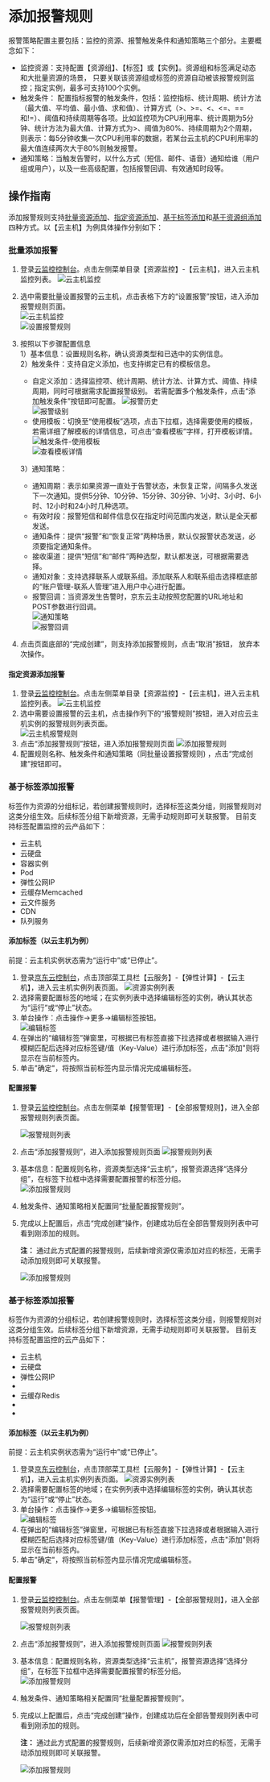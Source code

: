 # 添加报警规则

报警策略配置主要包括：监控的资源、报警触发条件和通知策略三个部分。主要概念如下：

- 监控资源：支持配置【资源组】、【标签】或【实例】。资源组和标签满足动态和大批量资源的场景， 只要关联该资源组或标签的资源自动被该报警规则监控；指定实例，最多可支持100个实例。
- 触发条件： 配置指标报警的触发条件，包括：监控指标、统计周期、统计方法（最大值、平均值、最小值、求和值）、计算方式（>、\>=、<、<=、==和!=）、阈值和持续周期等各项。比如监控项为CPU利用率、统计周期为5分钟、统计方法为最大值、计算方式为>、阈值为80%、持续周期为2个周期，则表示：每5分钟收集一次CPU利用率的数据，若某台云主机的CPU利用率的最大值连续两次大于80%则触发报警。
- 通知策略：当触发告警时，以什么方式（短信、邮件、语音）通知给谁（用户组或用户），以及一些高级配置，包括报警回调、有效通知时段等。

## 操作指南

添加报警规则支持[批量资源添加](add-rule-in-batches#user-content-1)、[指定资源添加](add-rule-in-batches#user-content-2)、[基于标签添加](add-rule-in-batches#user-content-3)和[基于资源组添加](add-rule-in-batches#user-content-4)四种方式。以【云主机】为例具体操作分别如下：

<span id="user-content-1"></span>

### 批量添加报警

1. 登录[云监控控制台](https://cms-console.jdcloud.com/overview)。点击左侧菜单目录【资源监控】-【云主机】，进入云主机监控列表。 
   ![云主机监控](../../../../../../image/Cloud-Monitor/1-zylb.png)

2. 选中需要批量设置报警的云主机，点击表格下方的“设置报警”按钮，进入添加报警规则页面。  
   ![云主机监控](../../../../../../image/Cloud-Monitor/2-plsz.png)  
   ![设置报警规则](../../../../../../image/Cloud-Monitor/3-szbj.png)  

3. 按照以下步骤配置信息  
   1）基本信息：设置规则名称，确认资源类型和已选中的实例信息。  
   2）触发条件：支持自定义添加，也支持绑定已有的模板信息。

   - 自定义添加：选择监控项、统计周期、统计方法、计算方式、阈值、持续周期，同时可根据需求配置报警级别。  若需配置多个触发条件，点击“添加触发条件”按钮即可配置。
     ![报警历史](../../../../../../image/Cloud-Monitor/4-zdytj.png)    
     ![报警级别](../../../../../../image/Cloud-Monitor/4-zdytj-0.png) 
   - 使用模板：切换至“使用模板”选项，点击下拉框，选择需要使用的模板，若需详细了解模板的详情信息，可点击“查看模板”字样，打开模板详情。  
     ![触发条件-使用模板](../../../../../../image/Cloud-Monitor/5-symb.png)  
     ![查看模板详情](../../../../../../image/Cloud-Monitor/9-mb-xq.png)

   3）通知策略：  

   - 通知周期：表示如果资源一直处于告警状态，未恢复正常，间隔多久发送下一次通知。提供5分钟、10分钟、15分钟、30分钟、1小时、3小时、6小时、12小时和24小时几种选项。
   - 有效时段：报警短信和邮件信息仅在指定时间范围内发送，默认是全天都发送。
   - 通知条件：提供“报警”和“恢复正常”两种场景，默认仅报警状态发送，必须要指定通知条件。
   - 接收渠道：提供“短信”和“邮件”两种选型，默认都发送，可根据需要选择。  
   - 通知对象：支持选择联系人或联系组。添加联系人和联系组击选择框底部的“账户管理-联系人管理”进入用户中心进行配置。  
   - 报警回调：当资源发生告警时，京东云主动按照您配置的URL地址和POST参数进行回调。  
     ![通知策略](../../../../../../image/Cloud-Monitor/6-tzcl.png)  
     ![报警回调](../../../../../../image/Cloud-Monitor/6-tzcl-hd.png)

4. 点击页面底部的“完成创建”，则支持添加报警规则，点击“取消”按钮， 放弃本次操作。

<span id="user-content-2"></span>

#### 指定资源添加报警

1. 登录[云监控控制台](https://cms-console.jdcloud.com/overview)。点击左侧菜单目录【资源监控】-【云主机】，进入云主机监控列表。 
   ![云主机监控](../../../../../../image/Cloud-Monitor/1-zylb.png)
2. 选中需要设置报警的云主机，点击操作列下的“报警规则”按钮，进入对应云主机实例的报警规则列表页面。  
   ![云主机报警规则](../../../../../../image/Cloud-Monitor/7-zybjgz.png)
3. 点击“添加报警规则”按钮，进入添加报警规则页面
   ![添加报警规则](../../../../../../image/Cloud-Monitor/7-zybjgz-tj.png) 
4. 配置规则名称、触发条件和通知策略（同批量设置报警规则) ，点击“完成创建”按钮即可。

<span id="user-content-3"></span>

### 基于标签添加报警

标签作为资源的分组标记，若创建报警规则时，选择标签这类分组，则报警规则对这类分组生效。后续标签分组下新增资源，无需手动规则即可关联报警。 目前支持标签配置监控的云产品如下：

- 云主机
- 云硬盘
- 容器实例
- Pod
- 弹性公网IP
- 云缓存Memcached
- 云文件服务
- CDN
- 队列服务

#### 添加标签（以云主机为例）  

前提：云主机实例状态需为“运行中”或“已停止”。

1. 登录[京东云控制台](https://console.jdcloud.com/)，点击顶部菜工具栏【云服务】-【弹性计算】-【云主机】，进入云主机实例列表页面。
   ![资源实例列表](../../../../../../image/Cloud-Monitor/11-yzylb.png)
2. 选择需要配置标签的地域；在实例列表中选择编辑标签的实例，确认其状态为“运行”或“停止”状态。  
3. 单台操作：点击操作->更多->编辑标签按钮。  
   ![编辑标签](../../../../../../image/Cloud-Monitor/11-yzylb-bq.png)
4. 在弹出的“编辑标签”弹窗里，可根据已有标签直接下拉选择或者根据输入进行模糊匹配后选择对应标签键/值（Key-Value）进行添加标签，点击"添加"则将显示在当前标签内。  
5. 单击"确定"，将按照当前标签内显示情况完成编辑标签。

#### 配置报警    

1. 登录[云监控控制台](https://cms-console.jdcloud.com/overview)。点击左侧菜单【报警管理】-【全部报警规则】，进入全部报警规则列表页面。  

   ![报警规则列表](../../../../../../image/Cloud-Monitor/8-qbbj.png) 

2. 点击“添加报警规则”，进入添加报警规则页面
   ![报警规则列表](../../../../../../image/Cloud-Monitor/7-zybjgz-tj.png) 

3. 基本信息：配置规则名称，资源类型选择“云主机”，报警资源选择“选择分组”，在标签下拉框中选择需要配置报警的标签分组。  
   ![添加报警规则](../../../../../../image/Cloud-Monitor/8-qbbj-tj.png)

4. 触发条件、通知策略相关配置同“批量配置报警规则”。

5. 完成以上配置后，点击“完成创建”操作，创建成功后在全部告警规则列表中可看到刚添加的规则。  

   **注：** 通过此方式配置的报警规则，后续新增资源仅需添加对应的标签，无需手动添加规则即可关联报警。

     ![添加报警规则](../../../../../../image/Cloud-Monitor/8-qbbj-1.png)  

<span id="user-content-4"></span>

### 基于标签添加报警

标签作为资源的分组标记，若创建报警规则时，选择标签这类分组，则报警规则对这类分组生效。后续标签分组下新增资源，无需手动规则即可关联报警。 目前支持标签配置监控的云产品如下：

- 云主机
- 云硬盘
- 弹性公网IP
- 
- 云缓存Redis
- 
- 

#### 添加标签（以云主机为例）  

前提：云主机实例状态需为“运行中”或“已停止”。

1. 登录[京东云控制台](https://console.jdcloud.com/)，点击顶部菜工具栏【云服务】-【弹性计算】-【云主机】，进入云主机实例列表页面。
   ![资源实例列表](../../../../../../image/Cloud-Monitor/11-yzylb.png)
2. 选择需要配置标签的地域；在实例列表中选择编辑标签的实例，确认其状态为“运行”或“停止”状态。  
3. 单台操作：点击操作->更多->编辑标签按钮。  
   ![编辑标签](../../../../../../image/Cloud-Monitor/11-yzylb-bq.png)
4. 在弹出的“编辑标签”弹窗里，可根据已有标签直接下拉选择或者根据输入进行模糊匹配后选择对应标签键/值（Key-Value）进行添加标签，点击"添加"则将显示在当前标签内。  
5. 单击"确定"，将按照当前标签内显示情况完成编辑标签。

#### 配置报警    

1. 登录[云监控控制台](https://cms-console.jdcloud.com/overview)。点击左侧菜单【报警管理】-【全部报警规则】，进入全部报警规则列表页面。  

   ![报警规则列表](../../../../../../image/Cloud-Monitor/8-qbbj.png) 

2. 点击“添加报警规则”，进入添加报警规则页面
   ![报警规则列表](../../../../../../image/Cloud-Monitor/7-zybjgz-tj.png) 

3. 基本信息：配置规则名称，资源类型选择“云主机”，报警资源选择“选择分组”，在标签下拉框中选择需要配置报警的标签分组。  
   ![添加报警规则](../../../../../../image/Cloud-Monitor/8-qbbj-tj.png)

4. 触发条件、通知策略相关配置同“批量配置报警规则”。

5. 完成以上配置后，点击“完成创建”操作，创建成功后在全部告警规则列表中可看到刚添加的规则。  

   **注：** 通过此方式配置的报警规则，后续新增资源仅需添加对应的标签，无需手动添加规则即可关联报警。

     ![添加报警规则](../../../../../../image/Cloud-Monitor/8-qbbj-1.png)  
